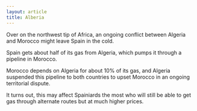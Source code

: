```yaml
---
layout: article
title: Alberia
---
```

Over on the northwest tip of Africa, an ongoing conflict between Algeria and Morocco might leave Spain in the cold.

Spain gets about half of its gas from Algeria, which pumps it through a pipeline in Morocco.

Morocco depends on Algeria for about 10% of its gas, and Algeria suspended this pipeline to both countries to upset Morocco in an ongoing territorial dispute.

It turns out, this may affect Spainiards the most who will still be able to get gas through alternate routes but at much higher prices.
